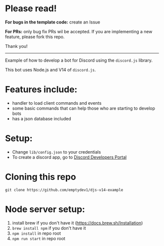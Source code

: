 # Please read!


**For bugs in the template code:** create an Issue

**For PRs:** only bug fix PRs wil be accepted. If you are implementing a new feature, please fork this repo.

Thank you!

---
Example of how to develop a bot for Discord using the `discord.js` library.

This bot uses Node.js and V14 of `discord.js`.


# Features include:

- handler to load client commands and events
- some basic commands that can help those who are starting to develop bots
- has a json database included

# Setup:

- Change `lib/config.json` to your credentials
- To create a discord app, go to [Discord Developers Portal](https://discord.developers.com/applications)

# Cloning this repo

```sh-session 
git clone https://github.com/emptydev1/djs-v14-example
```

# Node server setup:

1. install brew if you don't have it (https://docs.brew.sh/Installation)
2. `brew install npm` if you don't have it
3. `npm install` in repo root
4. `npm run start` in repo root
